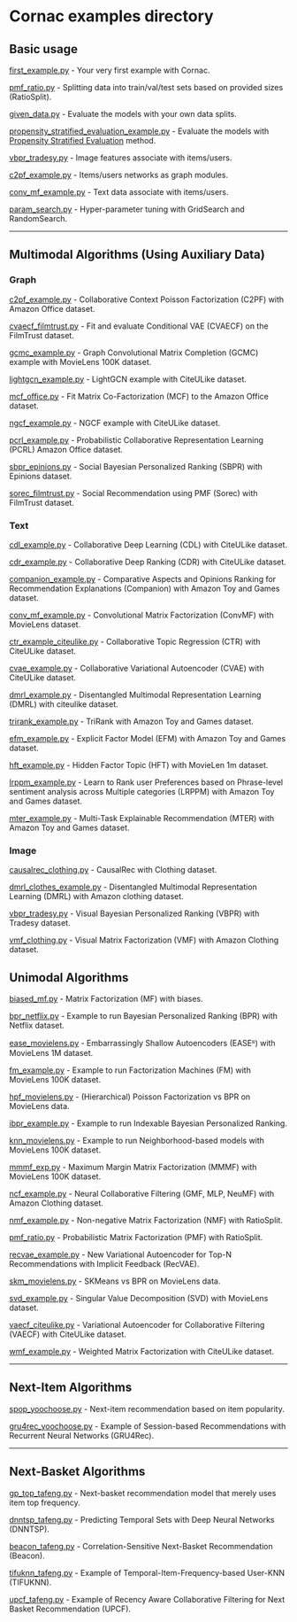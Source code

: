 # Cornac examples directory

## Basic usage

[first_example.py](first_example.py) - Your very first example with Cornac.

[pmf_ratio.py](pmf_ratio.py) - Splitting data into train/val/test sets based on provided sizes (RatioSplit).

[given_data.py](given_data.py) - Evaluate the models with your own data splits.

[propensity_stratified_evaluation_example.py](propensity_stratified_evaluation_example.py) - Evaluate the models with [Propensity Stratified Evaluation](https://arxiv.org/abs/2104.08912) method.

[vbpr_tradesy.py](vbpr_tradesy.py) - Image features associate with items/users.

[c2pf_example.py](c2pf_example.py) - Items/users networks as graph modules.

[conv_mf_example.py](conv_mf_example.py) - Text data associate with items/users.

[param_search.py](param_search.py) - Hyper-parameter tuning with GridSearch and RandomSearch.

----

## Multimodal Algorithms (Using Auxiliary Data)

### Graph

[c2pf_example.py](c2pf_example.py) - Collaborative Context Poisson Factorization (C2PF) with Amazon Office dataset.

[cvaecf_filmtrust.py](cvaecf_filmtrust.py) - Fit and evaluate Conditional VAE (CVAECF) on the FilmTrust dataset.

[gcmc_example.py](gcmc_example.py) - Graph Convolutional Matrix Completion (GCMC) example with MovieLens 100K dataset.

[lightgcn_example.py](lightgcn_example.py) - LightGCN example with CiteULike dataset.

[mcf_office.py](mcf_office.py) - Fit Matrix Co-Factorization (MCF) to the Amazon Office dataset.

[ngcf_example.py](ngcf_example.py) - NGCF example with CiteULike dataset.

[pcrl_example.py](pcrl_example.py) - Probabilistic Collaborative Representation Learning (PCRL) Amazon Office dataset.

[sbpr_epinions.py](sbpr_epinions.py) - Social Bayesian Personalized Ranking (SBPR) with Epinions dataset.

[sorec_filmtrust.py](sorec_filmtrust.py) - Social Recommendation using PMF (Sorec) with FilmTrust dataset.

### Text

[cdl_example.py](cdl_example.py) - Collaborative Deep Learning (CDL) with CiteULike dataset.

[cdr_example.py](cdr_example.py) - Collaborative Deep Ranking (CDR) with CiteULike dataset.

[companion_example.py](companion_example.py) - Comparative Aspects and Opinions Ranking for Recommendation Explanations (Companion) with Amazon Toy and Games dataset.

[conv_mf_example.py](conv_mf_example.py) - Convolutional Matrix Factorization (ConvMF) with MovieLens dataset.

[ctr_example_citeulike.py](ctr_example_citeulike.py) - Collaborative Topic Regression (CTR) with CiteULike dataset.

[cvae_example.py](cvae_example.py) - Collaborative Variational Autoencoder (CVAE) with CiteULike dataset.

[dmrl_example.py](dmrl_example.py) - Disentangled Multimodal Representation Learning (DMRL) with citeulike dataset.

[trirank_example.py](trirank_example.py) - TriRank with Amazon Toy and Games dataset.

[efm_example.py](efm_example.py) - Explicit Factor Model (EFM) with Amazon Toy and Games dataset.

[hft_example.py](hft_example.py) - Hidden Factor Topic (HFT) with MovieLen 1m dataset.

[lrppm_example.py](lrppm_example.py) - Learn to Rank user Preferences based on Phrase-level sentiment analysis across Multiple categories (LRPPM) with Amazon Toy and Games dataset.

[mter_example.py](mter_example.py) - Multi-Task Explainable Recommendation (MTER) with Amazon Toy and Games dataset.

### Image

[causalrec_clothing.py](causalrec_clothing.py) - CausalRec with Clothing dataset.

[dmrl_clothes_example.py](dmrl_clothes_example.py) - Disentangled Multimodal Representation Learning (DMRL) with Amazon clothing dataset.

[vbpr_tradesy.py](vbpr_tradesy.py) - Visual Bayesian Personalized Ranking (VBPR) with Tradesy dataset.

[vmf_clothing.py](vmf_clothing.py) - Visual Matrix Factorization (VMF) with Amazon Clothing dataset.

## Unimodal Algorithms

[biased_mf.py](biased_mf.py) - Matrix Factorization (MF) with biases.

[bpr_netflix.py](bpr_netflix.py) - Example to run Bayesian Personalized Ranking (BPR) with Netflix dataset.

[ease_movielens.py](ease_movielens.py) - Embarrassingly Shallow Autoencoders (EASEᴿ) with MovieLens 1M dataset.

[fm_example.py](fm_example.py) - Example to run Factorization Machines (FM) with MovieLens 100K dataset.

[hpf_movielens.py](hpf_movielens.py) - (Hierarchical) Poisson Factorization vs BPR on MovieLens data.

[ibpr_example.py](ibpr_example.py) - Example to run Indexable Bayesian Personalized Ranking.

[knn_movielens.py](knn_movielens.py) - Example to run Neighborhood-based models with MovieLens 100K dataset.

[mmmf_exp.py](mmmf_exp.py) - Maximum Margin Matrix Factorization (MMMF) with MovieLens 100K dataset.

[ncf_example.py](ncf_example.py) - Neural Collaborative Filtering (GMF, MLP, NeuMF) with Amazon Clothing dataset.

[nmf_example.py](nmf_example.py) - Non-negative Matrix Factorization (NMF) with RatioSplit.

[pmf_ratio.py](pmf_ratio.py) - Probabilistic Matrix Factorization (PMF) with RatioSplit.

[recvae_example.py](recvae_example.py) - New Variational Autoencoder for Top-N Recommendations with Implicit Feedback (RecVAE).

[skm_movielens.py](skm_movielens.py) - SKMeans vs BPR on MovieLens data.

[svd_example.py](svd_example.py) - Singular Value Decomposition (SVD) with MovieLens dataset.

[vaecf_citeulike.py](vaecf_citeulike.py) - Variational Autoencoder for Collaborative Filtering (VAECF) with CiteULike dataset.

[wmf_example.py](wmf_example.py) - Weighted Matrix Factorization with CiteULike dataset.

----

## Next-Item Algorithms

[spop_yoochoose.py](spop_yoochoose.py) - Next-item recommendation based on item popularity.

[gru4rec_yoochoose.py](gru4rec_yoochoose.py) - Example of Session-based Recommendations with Recurrent Neural Networks (GRU4Rec).

----

## Next-Basket Algorithms

[gp_top_tafeng.py](gp_top_tafeng.py) - Next-basket recommendation model that merely uses item top frequency.

[dnntsp_tafeng.py](dnntsp_tafeng.py) - Predicting Temporal Sets with Deep Neural Networks (DNNTSP).

[beacon_tafeng.py](beacon_tafeng.py) - Correlation-Sensitive Next-Basket Recommendation (Beacon).

[tifuknn_tafeng.py](tifuknn_tafeng.py) - Example of Temporal-Item-Frequency-based User-KNN (TIFUKNN).

[upcf_tafeng.py](upcf_tafeng.py) - Example of Recency Aware Collaborative Filtering for Next Basket Recommendation (UPCF).
